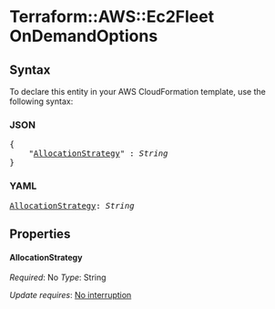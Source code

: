 # Terraform::AWS::Ec2Fleet OnDemandOptions

## Syntax

To declare this entity in your AWS CloudFormation template, use the following syntax:

### JSON

<pre>
{
    "<a href="#allocationstrategy" title="AllocationStrategy">AllocationStrategy</a>" : <i>String</i>
}
</pre>

### YAML

<pre>
<a href="#allocationstrategy" title="AllocationStrategy">AllocationStrategy</a>: <i>String</i>
</pre>

## Properties

#### AllocationStrategy

_Required_: No
_Type_: String

_Update requires_: [No interruption](https://docs.aws.amazon.com/AWSCloudFormation/latest/UserGuide/using-cfn-updating-stacks-update-behaviors.html#update-no-interrupt)

